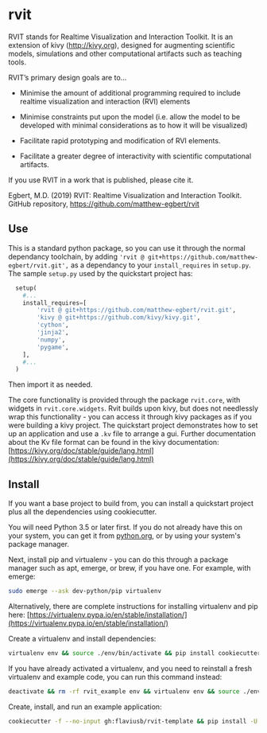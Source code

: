# rvit

RVIT stands for Realtime Visualization and Interaction Toolkit. It is an
extension of kivy (http://kivy.org), designed for augmenting scientific models,
simulations and other computational artifacts such as teaching tools.

RVIT’s primary design goals are to…

- Minimise the amount of additional programming required to include realtime
  visualization and interaction (RVI) elements

- Minimise constraints put upon the model (i.e. allow the model to be developed
  with minimal considerations as to how it will be visualized)

- Facilitate rapid prototyping and modification of RVI elements.

- Facilitate a greater degree of interactivity with scientific computational
  artifacts.

If you use RVIT in a work that is published, please cite it.

Egbert, M.D. (2019) RVIT: Realtime Visualization and Interaction Toolkit. GitHub
repository, https://github.com/matthew-egbert/rvit

## Use

This is a standard python package, so you can use it through the normal dependancy toolchain, by adding `'rvit @ git+https://github.com/matthew-egbert/rvit.git',` as a dependancy to your `install_requires` in `setup.py`. The sample `setup.py` used by the quickstart project has:
```python
  setup(
    #...
    install_requires=[
        'rvit @ git+https://github.com/matthew-egbert/rvit.git',
        'kivy @ git+https://github.com/kivy/kivy.git',
        'cython',
        'jinja2',
        'numpy',
        'pygame',
    ],
    #...
  )
```

Then import it as needed.

The core functionality is provided through the package `rvit.core`, with widgets in `rvit.core.widgets`. Rvit builds upon kivy, but does not needlessly wrap this functionality - you can access it through kivy packages as if you were building a kivy project. The quickstart project demonstrates how to set up an application and use a `.kv` file to arrange a gui. Further documentation about the Kv file format can be found in the kivy documentation: [https://kivy.org/doc/stable/guide/lang.html](https://kivy.org/doc/stable/guide/lang.html)

## Install

If you want a base project to build from, you can install a quickstart project plus all the dependencies using cookiecutter.

You will need Python 3.5 or later first. If you do not already have this on your system, you can get it from [python.org](https://python.org), or by using your system's package manager.

Next, install pip and virtualenv - you can do this through a package manager such as apt, emerge, or brew, if you have one. For example, with emerge:

```bash
sudo emerge --ask dev-python/pip virtualenv
```

Alternatively, there are complete instructions for installing virtualenv and pip here: [https://virtualenv.pypa.io/en/stable/installation/](https://virtualenv.pypa.io/en/stable/installation/)


Create a virtualenv and install dependencies:

```bash
virtualenv env && source ./env/bin/activate && pip install cookiecutter
```

If you have already activated a virtualenv, and you need to reinstall a fresh virtualenv and example code, you can run this command instead:

```bash
deactivate && rm -rf rvit_example env && virtualenv env && source ./env/bin/activate && pip install cookiecutter
```

Create, install, and run an example application:

```bash
cookiecutter -f --no-input gh:flaviusb/rvit-template && pip install -U --upgrade-strategy eager -e rvit_example && rvit_example
```
